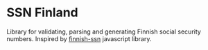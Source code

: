 # SSN Finland

Library for validating, parsing and generating Finnish social security numbers. Inspired by [finnish-ssn](https://github.com/vkomulai/finnish-ssn) javascript library.